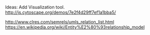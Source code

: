 
Ideas: 
Add Visualization tool.
http://js.cytoscape.org/demos/7e2f4d29ff7ef1a1bba5/

http://www.clres.com/semrels/umls_relation_list.html
https://en.wikipedia.org/wiki/Entity%E2%80%93relationship_model
